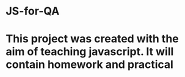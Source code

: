 # JS-for-QA
# This project was created with the aim of teaching javascript. It will contain homework and practical